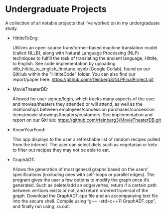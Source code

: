 # Undergraduate Projects
A collection of all notable projects that I've worked on in my undergraduate study.

* HittiteToEng:

  Utilizes an open-source transformer-based machine translation model (called NLLB), along with Natural Language Processing (NLP) techniques to fulfill the task of translating the ancient language, Hittite, to English.
  See code implementation by uploading nllb_hittite_to_english_finetune.ipynb (Google Collab), found on our GitHub within the "HittiteCode" folder. You can also find our report/paper here:
  https://github.com/rfeinberg3/NLPFinalProject.git

* MovieTheaterDB:

  Allowed for user signup/login, which tracks many aspects of the user and movies/theaters they attended or will attend, as well as the relationships between employees/concession purchases/concession items/movie showings/theaters/customers.
  See implementation and report on our GitHub:
  https://github.com/rfeinberg3/MovieTheaterDB.git

* KnowYourFood:

  This app displays to the user a refreshable list of random recipes pulled from the internet. The user can select diets such as vegetarian or keto to filter out recipes they may not be able to eat.

* GraphADT:

  Allows the generation of most general graphs based on the users’ specifications (excluding ones with self-loops or parallel edges).
  The program gives the user a few options to modify the graph once it’s generated. Such as delete/add an edge/vertex, return if a certain path between vertices exists or not, and return ordered traversal of the graph.
  Download the GraphADT.cpp file and an accompanying text file into the secure shell. Compile using “g++ -std=c++11 GraphADT.cpp”, and finally run using ./a.out. 
  
